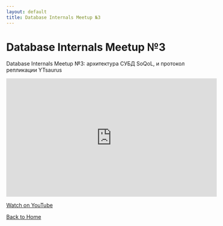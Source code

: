 ```yaml
---
layout: default
title: Database Internals Meetup №3
---
```


# Database Internals Meetup №3

Database Internals Meetup №3: архитектура СУБД SoQoL, и протокол репликации YTsaurus 

<iframe width="560" height="315" src="https://www.youtube.com/embed/iwA-vzD_5cQ" frameborder="0" allow="accelerometer; autoplay; clipboard-write; encrypted-media; gyroscope; picture-in-picture" allowfullscreen></iframe>

<p>
  <a href="https://www.youtube.com/watch?v=iwA-vzD_5cQ" target="_blank" rel="noopener noreferrer">
    Watch on YouTube
  </a>
</p>

[Back to Home](index.md)